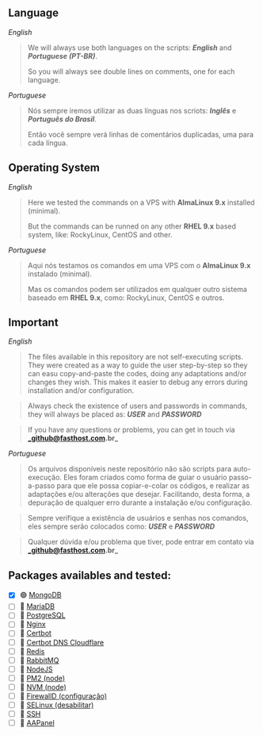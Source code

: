 ## Language

_English_
> We will always use both languages on the scripts: **_English_** and **_Portuguese (PT-BR)_**.
> 
> So you will always see double lines on comments, one for each language.

_Portuguese_
> Nós sempre iremos utilizar as duas línguas nos scriots: **_Inglês_** e **_Português do Brasil_**.
>
> Então você sempre verá linhas de comentários duplicadas, uma para cada língua.

## Operating System

_English_
>  Here we tested the commands on a VPS with **AlmaLinux 9.x** installed (minimal).
>
> But the commands can be runned on any other **RHEL 9.x** based system, like: RockyLinux, CentOS and other.

_Portuguese_
> Aqui nós testamos os comandos em uma VPS com o **AlmaLinux 9.x** instalado (minimal).
>
> Mas os comandos podem ser utilizados em qualquer outro sistema baseado em **RHEL 9.x**, como: RockyLinux, CentOS e outros.

## Important

_English_
> The files available in this repository are not self-executing scripts. They were created as a way to guide the user step-by-step so they can easu copy-and-paste the codes, doing any adaptations and/or changes they wish. This makes it easier to debug any errors during installation and/or configuration.

> Always check the existence of users and passwords in commands, they will always be placed as: **_USER_** and **_PASSWORD_**

> If you have any questions or problems, you can get in touch via **_github@fasthost.com.br_**

_Portuguese_
> Os arquivos disponíveis neste repositório não são scripts para auto-execução. Eles foram criados como forma de guiar o usuário passo-a-passo para que ele possa copiar-e-colar os códigos, e realizar as adaptações e/ou alterações que desejar. Facilitando, desta forma, a depuração de qualquer erro durante a instalação e/ou configuração.

> Sempre verifique a existência de usuários e senhas nos comandos, eles sempre serão colocados como: **_USER_** e **_PASSWORD_**

> Qualquer dúvida e/ou problema que tiver, pode entrar em contato via **_github@fasthost.com.br_**

## Packages availables and tested:
- [X] :green_circle: [MongoDB](mongodb/)
- [ ] :red_circle: [MariaDB](mariadb/)
- [ ] :red_circle: [PostgreSQL](postgresql/)
- [ ] :red_circle: [Nginx](nginx/)
- [ ] :red_circle: [Certbot](certbot/)
- [ ] :red_circle: [Certbot DNS Cloudflare](certbot/certbot-cloudflare-install.sh)
- [ ] :red_circle: [Redis](redis/)
- [ ] :red_circle: [RabbitMQ](rabbitmq/)
- [ ] :red_circle: [NodeJS](nodejs/)
- [ ] :red_circle: [PM2 (node)](nodejs/nodejs-pm2-install.sh)
- [ ] :red_circle: [NVM (node)](nodejs/nodejs-nvm-install.sh)
- [ ] :red_circle: [FirewallD (configuração)](system/system-firewalld.sh)
- [ ] :red_circle: [SELinux (desabilitar)](system/system-selinux.sh)
- [ ] :red_circle: [SSH](system/system-ssh.sh)
- [ ] :red_circle: [AAPanel](aapanel/)
